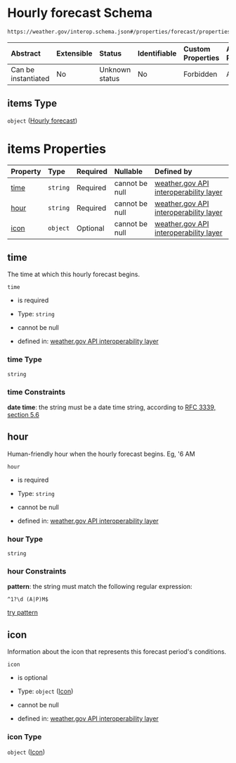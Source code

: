 # Hourly forecast Schema

```txt
https://weather.gov/interop.schema.json#/properties/forecast/properties/days/items/properties/hours/items
```



| Abstract            | Extensible | Status         | Identifiable | Custom Properties | Additional Properties | Access Restrictions | Defined In                                                                                                 |
| :------------------ | :--------- | :------------- | :----------- | :---------------- | :-------------------- | :------------------ | :--------------------------------------------------------------------------------------------------------- |
| Can be instantiated | No         | Unknown status | No           | Forbidden         | Allowed               | none                | [interop-layer.schema.json\*](../../../api-interop-layer/interop-layer.schema.json "open original schema") |

## items Type

`object` ([Hourly forecast](interop-layer-properties-forecast-properties-list-of-daily-forecasts-daily-forecast-properties-list-of-hourly-forecasts-hourly-forecast.md))

# items Properties

| Property      | Type     | Required | Nullable       | Defined by                                                                                                                                                                                                                                                                                                                       |
| :------------ | :------- | :------- | :------------- | :------------------------------------------------------------------------------------------------------------------------------------------------------------------------------------------------------------------------------------------------------------------------------------------------------------------------------- |
| [time](#time) | `string` | Required | cannot be null | [weather.gov API interoperability layer](interop-layer-properties-forecast-properties-list-of-daily-forecasts-daily-forecast-properties-list-of-hourly-forecasts-hourly-forecast-properties-time.md "https://weather.gov/interop.schema.json#/properties/forecast/properties/days/items/properties/hours/items/properties/time") |
| [hour](#hour) | `string` | Required | cannot be null | [weather.gov API interoperability layer](interop-layer-properties-forecast-properties-list-of-daily-forecasts-daily-forecast-properties-list-of-hourly-forecasts-hourly-forecast-properties-hour.md "https://weather.gov/interop.schema.json#/properties/forecast/properties/days/items/properties/hours/items/properties/hour") |
| [icon](#icon) | `object` | Optional | cannot be null | [weather.gov API interoperability layer](interop-layer-defs-icon.md "https://weather.gov/interop.schema.json#/properties/forecast/properties/days/items/properties/hours/items/properties/icon")                                                                                                                                 |

## time

The time at which this hourly forecast begins.

`time`

* is required

* Type: `string`

* cannot be null

* defined in: [weather.gov API interoperability layer](interop-layer-properties-forecast-properties-list-of-daily-forecasts-daily-forecast-properties-list-of-hourly-forecasts-hourly-forecast-properties-time.md "https://weather.gov/interop.schema.json#/properties/forecast/properties/days/items/properties/hours/items/properties/time")

### time Type

`string`

### time Constraints

**date time**: the string must be a date time string, according to [RFC 3339, section 5.6](https://tools.ietf.org/html/rfc3339 "check the specification")

## hour

Human-friendly hour when the hourly forecast begins. Eg, '6 AM

`hour`

* is required

* Type: `string`

* cannot be null

* defined in: [weather.gov API interoperability layer](interop-layer-properties-forecast-properties-list-of-daily-forecasts-daily-forecast-properties-list-of-hourly-forecasts-hourly-forecast-properties-hour.md "https://weather.gov/interop.schema.json#/properties/forecast/properties/days/items/properties/hours/items/properties/hour")

### hour Type

`string`

### hour Constraints

**pattern**: the string must match the following regular expression:&#x20;

```regexp
^1?\d (A|P)M$
```

[try pattern](https://regexr.com/?expression=%5E1%3F%5Cd%20\(A%7CP\)M%24 "try regular expression with regexr.com")

## icon

Information about the icon that represents this forecast period's conditions.

`icon`

* is optional

* Type: `object` ([Icon](interop-layer-defs-icon.md))

* cannot be null

* defined in: [weather.gov API interoperability layer](interop-layer-defs-icon.md "https://weather.gov/interop.schema.json#/properties/forecast/properties/days/items/properties/hours/items/properties/icon")

### icon Type

`object` ([Icon](interop-layer-defs-icon.md))
